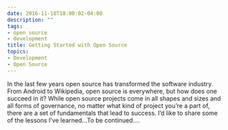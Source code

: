 ```yaml
---
date: 2016-11-18T18:00:02-04:00
description: ""
tags:
- open source
- development
title: Getting Started with Open Source 
topics:
- Development
- Open Source
---
```


In the last few years open source has transformed the software industry. From
Android to Wikipedia, open source is everywhere, but how does one succeed in
it? While open source projects come in all shapes and sizes and all forms of
governance, no matter what kind of project you’re a part of, there are a set of
fundamentals that lead to success. I’d like to share some of the lessons I’ve
learned...To be continued....

 
